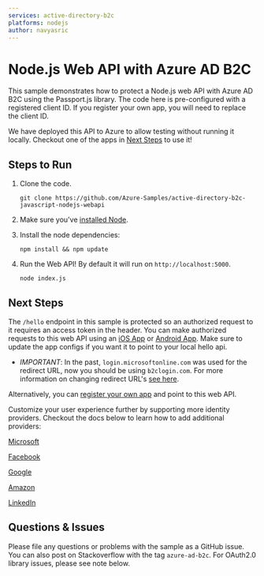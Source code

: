 ```yaml
---
services: active-directory-b2c
platforms: nodejs
author: navyasric
---
```


# Node.js Web API with Azure AD B2C
This sample demonstrates how to protect a Node.js web API with Azure AD B2C using the Passport.js library. The code here is pre-configured with a registered client ID. If you register your own app, you will need to replace the client ID.

We have deployed this API to Azure to allow testing without running it locally. Checkout one of the apps in [Next Steps](https://github.com/Azure-Samples/active-directory-b2c-javascript-nodejs-webapi/blob/master/README.md#next-steps) to use it!

## Steps to Run

1. Clone the code.

	```git clone https://github.com/Azure-Samples/active-directory-b2c-javascript-nodejs-webapi```

2. Make sure you've [installed Node](https://nodejs.org/en/download/).

4. Install the node dependencies: 

	```
	npm install && npm update
	```
5. Run the Web API! By default it will run on `http://localhost:5000`.
	```
	node index.js
	```

## Next Steps
The `/hello` endpoint in this sample is protected so an authorized request to it requires an access token in the header. 
You can make authorized requests to this web API using an [iOS App](https://github.com/Azure-Samples/active-directory-b2c-ios-swift-native-msal) or [Android App](https://github.com/Azure-Samples/active-directory-b2c-android-native-msal). Make sure to update the app configs if you want it to point to your local hello api. 

- *IMPORTANT*: In the past, `login.microsoftonline.com` was used for the redirect URL, now you should be using `b2clogin.com`. For more information on changing redirect URL's [see here](https://docs.microsoft.com/en-us/azure/active-directory-b2c/b2clogin).

Alternatively, you can [register your own app](https://apps.dev.microsoft.com) and point to this web API.

Customize your user experience further by supporting more identity providers.  Checkout the docs below to learn how to add additional providers: 

[Microsoft](https://docs.microsoft.com/en-us/azure/active-directory-b2c/active-directory-b2c-setup-msa-app)

[Facebook](https://docs.microsoft.com/en-us/azure/active-directory-b2c/active-directory-b2c-setup-fb-app)

[Google](https://docs.microsoft.com/en-us/azure/active-directory-b2c/active-directory-b2c-setup-goog-app)

[Amazon](https://docs.microsoft.com/en-us/azure/active-directory-b2c/active-directory-b2c-setup-amzn-app)

[LinkedIn](https://docs.microsoft.com/en-us/azure/active-directory-b2c/active-directory-b2c-setup-li-app)


## Questions & Issues

Please file any questions or problems with the sample as a GitHub issue.  You can also post on Stackoverflow with the tag `azure-ad-b2c`. For OAuth2.0 library issues, please see note below. 
